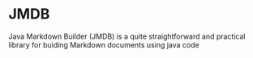 # JMDB
Java Markdown Builder (JMDB) is a quite straightforward and practical library for buiding Markdown documents using java code
